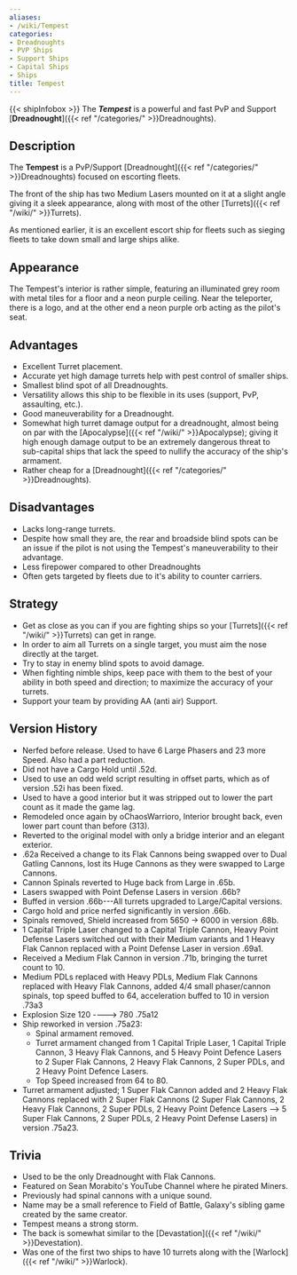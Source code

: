 ```yaml
---
aliases:
- /wiki/Tempest
categories:
- Dreadnoughts
- PVP Ships
- Support Ships
- Capital Ships
- Ships
title: Tempest
---
```


{{< shipInfobox >}} The **_Tempest_** is a powerful and fast PvP and Support [**Dreadnought**]({{< ref "/categories/" >}}Dreadnoughts). 

## Description

The **Tempest** is a PvP/Support [Dreadnought]({{< ref "/categories/" >}}Dreadnoughts) focused on escorting fleets.

The front of the ship has two Medium Lasers mounted on it at a slight angle giving it a sleek appearance, along with most of the other [Turrets]({{< ref "/wiki/" >}}Turrets).

As mentioned earlier, it is an excellent escort ship for fleets such as sieging fleets to take down small and large ships alike.

## Appearance

The Tempest's interior is rather simple, featuring an illuminated grey room with metal tiles for a floor and a neon purple ceiling. Near the teleporter, there is a logo, and at the other end a neon purple orb acting as the pilot's seat.

## Advantages

- Excellent Turret placement.
- Accurate yet high damage turrets help with pest control of smaller ships.
- Smallest blind spot of all Dreadnoughts.
- Versatility allows this ship to be flexible in its uses (support, PvP, assaulting, etc.).
- Good maneuverability for a Dreadnought.
- Somewhat high turret damage output for a dreadnought, almost being on par with the [Apocalypse]({{< ref "/wiki/" >}}Apocalypse); giving it high enough damage output to be an extremely dangerous threat to sub-capital ships that lack the speed to nullify the accuracy of the ship's armament.
- Rather cheap for a [Dreadnought]({{< ref "/categories/" >}}Dreadnoughts).

## Disadvantages

- Lacks long-range turrets.
- Despite how small they are, the rear and broadside blind spots can be an issue if the pilot is not using the Tempest's maneuverability to their advantage.
- Less firepower compared to other Dreadnoughts
- Often gets targeted by fleets due to it's ability to counter carriers.

## Strategy

- Get as close as you can if you are fighting ships so your [Turrets]({{< ref "/wiki/" >}}Turrets) can get in range.
- In order to aim all Turrets on a single target, you must aim the nose directly at the target.
- Try to stay in enemy blind spots to avoid damage.
- When fighting nimble ships, keep pace with them to the best of your ability in both speed and direction; to maximize the accuracy of your turrets.
- Support your team by providing AA (anti air) Support.

## Version History 

- Nerfed before release. Used to have 6 Large Phasers and 23 more Speed. Also had a part reduction.
- Did not have a Cargo Hold until .52d.
- Used to use an odd weld script resulting in offset parts, which as of version .52i has been fixed.
- Used to have a good interior but it was stripped out to lower the part count as it made the game lag.
- Remodeled once again by oChaosWarrioro, Interior brought back, even lower part count than before (313).
- Reverted to the original model with only a bridge interior and an elegant exterior.
- .62a Received a change to its Flak Cannons being swapped over to Dual Gatling Cannons, lost its Huge Cannons as they were swapped to Large Cannons.
- Cannon Spinals reverted to Huge back from Large in .65b.
- Lasers swapped with Point Defense Lasers in version .66b?
- Buffed in version .66b---All turrets upgraded to Large/Capital versions.
- Cargo hold and price nerfed significantly in version .66b.
- Spinals removed, Shield increased from 5650 -> 6000 in version .68b.
- 1 Capital Triple Laser changed to a Capital Triple Cannon, Heavy Point Defense Lasers switched out with their Medium variants and 1 Heavy Flak Cannon replaced with a Point Defense Laser in version .69a1.
- Received a Medium Flak Cannon in version .71b, bringing the turret count to 10.
- Medium PDLs replaced with Heavy PDLs, Medium Flak Cannons replaced with Heavy Flak Cannons, added 4/4 small phaser/cannon spinals, top speed buffed to 64, acceleration buffed to 10 in version .73a3
- Explosion Size 120 ----> 780 .75a12
- Ship reworked in version .75a23:
  - Spinal armament removed.
  - Turret armament changed from 1 Capital Triple Laser, 1 Capital Triple Cannon, 3 Heavy Flak Cannons, and 5 Heavy Point Defence Lasers to 2 Super Flak Cannons, 2 Heavy Flak Cannons, 2 Super PDLs, and 2 Heavy Point Defence Lasers.
  - Top Speed increased from 64 to 80.
- Turret armament adjusted; 1 Super Flak Cannon added and 2 Heavy Flak Cannons replaced with 2 Super Flak Cannons (2 Super Flak Cannons, 2 Heavy Flak Cannons, 2 Super PDLs, 2 Heavy Point Defence Lasers --> 5 Super Flak Cannons, 2 Super PDLs, 2 Heavy Point Defense Lasers) in version .75a23.

## Trivia

- Used to be the only Dreadnought with Flak Cannons.
- Featured on Sean Morabito's YouTube Channel where he pirated Miners.
- Previously had spinal cannons with a unique sound.
- Name may be a small reference to Field of Battle, Galaxy's sibling game created by the same creator.
- Tempest means a strong storm.
- The back is somewhat similar to the [Devastation]({{< ref "/wiki/" >}}Devestation).
- Was one of the first two ships to have 10 turrets along with the [Warlock]({{< ref "/wiki/" >}}Warlock).
